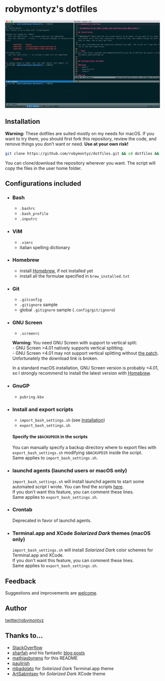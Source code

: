 # robymontyz's dotfiles

![Screenshot of my shell prompt and workflow using GNU Screen](workflow.png)

## Installation

**Warning:** These dotfiles are suited mostly on my needs for macOS. If you want to try them, you should first fork this repository, review the code, and remove things you don’t want or need. **Use at your own risk!**

```bash
git clone https://github.com/robymontyz/dotfiles.git && cd dotfiles && source .scripts/import_bash_settings.sh
```
You can clone/download the repository wherever you want. The script will copy the files in the user home folder.

## Configurations included

* ### Bash
	* `.bashrc`
	* `.bash_profile`
	* `.inputrc`

* ### ViM
	* `.vimrc`
	* italian spelling dictionary

* ### Homebrew
	* install [Homebrew](https://brew.sh), if not installed yet
	* install all the formulae specified in `brew_installed.txt`

* ### Git
	* `.gitconfig`
	* `.gitignore` sample
	* global `.gitignore` sample (`.config/git/ignore`)

* ### GNU Screen
	* `.screenrc`

	**Warning:** You need GNU Screen with support to vertical split:  
		- GNU Screen >4.01 natively supports vertical splitting.  
		- GNU Screen <4.01 may not support vertical splitting without [the patch](http://fungi.yuggoth.org/vsp4s/). Unfortunately the download link is broken.

	In a standard macOS installation, GNU Screen version is probably <4.01, so I strongly recommend to install the latest version with [Homebrew](https://brew.sh).

* ### GnuGP
	* `pubring.kbx`

* ### Install and export scripts
	* `import_bash_settings.sh` (see [Installation](#installation))
	* `export_bash_settings.sh`

	#### Specify the `$BACKUPDIR` in the scripts
	You can manually specify a backup directory where to export files with `export_bash_settings.sh` modifying `$BACKUPDIR` inside the script.  
	Same applies to `import_bash_settings.sh`.

* ### launchd agents (launchd users or macOS only)
	`import_bash_settings.sh` will install launchd agents to start some automated script I wrote. You can find the scripts [here](https://github.com/robymontyz).  
	If you don't want this feature, you can comment these lines.  
	Same applies to `export_bash_settings.sh`.

* ### Crontab
	Deprecated in favor of launchd agents.

* ### Terminal.app and XCode *Solarized Dark* themes (macOS only)
	`import_bash_settings.sh` will install *Solarized Dark* color schemes for Terminal.app and XCode.  
	If you don't want this feature, you can comment these lines.  
	Same applies to `export_bash_settings.sh`.

## Feedback

Suggestions and improvements are [welcome](https://github.com/robymontyz/dotfiles/issues).

## Author

[twitter/robymontyz](http://twitter.com/robymontyz "Follow @robymontyz on Twitter")

## Thanks to…

* [StackOverflow](https://stackoverflow.com)
* [sharfah](https://github.com/sharfah/dotfiles) and his fantastic [blog posts](http://fahdshariff.blogspot.it/2011/03/my-bash-profile-part-i.html)
* [mathiasbynens](https://github.com/mathiasbynens/dotfiles) for this README
* [paulirish](https://github.com/paulirish/dotfiles)
* [mbadolato](https://github.com/mbadolato/iTerm2-Color-Schemes) for *Solarized Dark* Terminal.app theme
* [ArtSabintsev](https://github.com/ArtSabintsev/Solarized-Dark-for-Xcode) for *Solarized Dark* XCode theme
